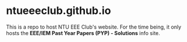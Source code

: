 # ntueeeclub.github.io

This is a repo to host NTU EEE Club's website. For the time being, it only hosts the **EEE/IEM Past Year Papers (PYP) - Solutions** info site.